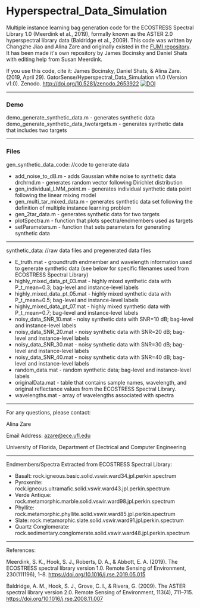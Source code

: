 # Hyperspectral_Data_Simulation

Multiple instance learning bag generation code for the ECOSTRESS Spectral Library 1.0 (Meerdink et al., 2019), formally known as the ASTER 2.0 hyperspectral library data (Baldridge et al., 2009). This code was written by Changzhe Jiao and Alina Zare and originally existed in the [FUMI repository](https://github.com/GatorSense/FUMI). It has been made it's own repository by James Bocinsky and Daniel Shats with editing help from Susan Meerdink.


If you use this code, cite it: James Bocinsky, Daniel Shats, & Alina Zare. (2019, April 29). GatorSense/Hyperspectral_Data_Simulation v1.0 (Version v1.0). Zenodo. http://doi.org/10.5281/zenodo.2653922 [![DOI](https://zenodo.org/badge/179329388.svg)](https://zenodo.org/badge/latestdoi/179329388)

************

### Demo  
demo_generate_synthetic_data.m                                      -  generates synthetic data 
demo_generate_synthetic_data_twotargets.m                           -  generates synthetic data that includes two targets
************

### Files

gen_synthetic_data_code: //code to generate data
* add_noise_to_dB.m                                                   -  adds Gaussian white noise to synthetic data  
drchrnd.m                                                           -  generates random vector following Dirichlet distribution  
* gen_individual_LMM_point.m                                          -  generates individual synthetic data point following the linear mixing model  
* gen_multi_tar_mixed_data.m                                          -  generates synthetic data set following the definition of multiple instance learning problem  
* gen_2tar_data.m                                                    - generates synthetic data for two targets
* plotSpectra.m                                                      - function that plots spectra/endmembers used as targets
* setParameters.m                                                    - function that sets parameters for generating synthetic data
************

synthetic_data: //raw data files and pregenerated data files
* E_truth.mat                                                         -  groundtruth endmember and wavelength information used to generate synthetic data (see below for specific filenames used from ECOSTRESS Spectral Library) 
* highly_mixed_data_pt_03.mat                                         -  highly mixed synthetic data with P_t_mean=0.3; bag-level and instance-level labels  
* highly_mixed_data_pt_05.mat                                         -  highly mixed synthetic data with P_t_mean=0.5; bag-level and instance-level labels  
* highly_mixed_data_pt_07.mat                                         -  highly mixed synthetic data with P_t_mean=0.7; bag-level and instance-level labels  
* noisy_data_SNR_10.mat                                               -  noisy synthetic data with SNR=10 dB; bag-level and instance-level labels  
* noisy_data_SNR_20.mat                                               -  noisy synthetic data with SNR=20 dB; bag-level and instance-level labels  
* noisy_data_SNR_30.mat                                               -  noisy synthetic data with SNR=30 dB; bag-level and instance-level labels  
* noisy_data_SNR_40.mat                                               -  noisy synthetic data with SNR=40 dB; bag-level and instance-level labels  
* random_data.mat                                                     -  random synthetic data; bag-level and instance-level labels  
* originalData.mat                                                    - table that contains sample names, wavelength, and original reflectance values from the ECOSTRESS Spectral Library.
* wavelengths.mat                                                     - array of wavelengths associated with spectra

****************************************************************

For any questions, please contact:

Alina Zare  
 
Email Address: azare@ece.ufl.edu
 
University of Florida,  Department of Electrical and Computer Engineering


****************************************************************
Endmembers/Spectra Extracted from ECOSTRESS Spectral Library:  
* Basalt: rock.igneous.basic.solid.vswir.ward34.jpl.perkin.spectrum  
* Pyroxenite: rock.igneous.ultramafic.solid.vswir.ward43.jpl.perkin.spectrum  
* Verde Antique: rock.metamorphic.marble.solid.vswir.ward98.jpl.perkin.spectrum  
* Phyllite: rock.metamorphic.phyllite.solid.vswir.ward85.jpl.perkin.spectrum  
* Slate: rock.metamorphic.slate.solid.vswir.ward91.jpl.perkin.spectrum  
* Quartz Conglomerate: rock.sedimentary.conglomerate.solid.vswir.ward48.jpl.perkin.spectrum  

************
References:

Meerdink, S. K., Hook, S. J., Roberts, D. A., & Abbott, E. A. (2019). The ECOSTRESS spectral library version 1.0. Remote Sensing of Environment, 230(111196), 1–8. https://doi.org/10.1016/j.rse.2019.05.015

Baldridge, A. M., Hook, S. J., Grove, C. I., & Rivera, G. (2009). The ASTER spectral library version 2.0. Remote Sensing of Environment, 113(4), 711–715. https://doi.org/10.1016/j.rse.2008.11.007
